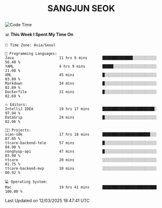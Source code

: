<h1>
 <p align="center">
   SANGJUN SEOK
 </p>
</h1>

<!--START_SECTION:waka-->
![Code Time](http://img.shields.io/badge/Code%20Time-4%2C140%20hrs%2012%20mins-blue)

📊 **This Week I Spent My Time On** 

```text
🕑︎ Time Zone: Asia/Seoul

💬 Programming Languages: 
Java                     11 hrs 6 mins       ██████████████░░░░░░░░░░░   56.40 % 
YAML                     4 hrs 9 mins        █████░░░░░░░░░░░░░░░░░░░░   21.08 % 
XML                      45 mins             █░░░░░░░░░░░░░░░░░░░░░░░░   03.89 % 
Markdown                 34 mins             █░░░░░░░░░░░░░░░░░░░░░░░░   02.89 % 
Dockerfile               31 mins             █░░░░░░░░░░░░░░░░░░░░░░░░   02.69 % 

🔥 Editors: 
IntelliJ IDEA            19 hrs 17 mins      ████████████████████████░   97.94 % 
DataGrip                 24 mins             █░░░░░░░░░░░░░░░░░░░░░░░░   02.06 % 

🐱‍💻 Projects: 
scan-sdk                 17 hrs 18 mins      ██████████████████████░░░   87.85 % 
ttcare-backend-tele      57 mins             █░░░░░░░░░░░░░░░░░░░░░░░░   04.90 % 
nonghyup-api             47 mins             █░░░░░░░░░░░░░░░░░░░░░░░░   03.98 % 
ttcare                   20 mins             ░░░░░░░░░░░░░░░░░░░░░░░░░   01.75 % 
ttcare-backend-mvp       10 mins             ░░░░░░░░░░░░░░░░░░░░░░░░░   00.92 % 

💻 Operating System: 
Mac                      19 hrs 41 mins      █████████████████████████   100.00 % 
```


 Last Updated on 12/03/2025 18:47:41 UTC
<!--END_SECTION:waka-->
